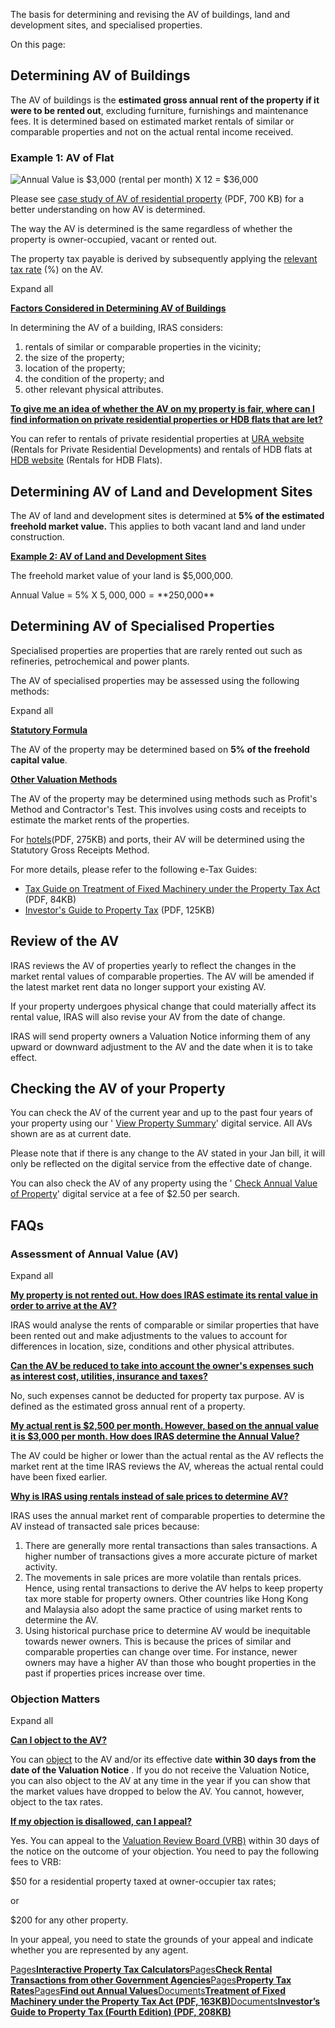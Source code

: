 The basis for determining and revising the AV of buildings, land and development sites, and specialised properties.

On this page:

## Determining AV of Buildings

The AV of buildings is the **estimated gross annual rent of the property if it were to be rented out**, excluding furniture, furnishings and maintenance fees. It is determined based on estimated market rentals of similar or comparable
properties and not on the actual rental income received.

### Example 1: AV of Flat

![Annual Value is $3,000 (rental per month) X 12 = $36,000](https://www.iras.gov.sg/media/images/default-source/uploadedimages/pages/how-is-annual-value-determined1.png?sfvrsn=6b0b4937_0)

Please see [case study of AV of residential property](https://www.iras.gov.sg/media/docs/default-source/uploadedfiles/pdf/av-case-study-revised-2025.pdf?sfvrsn=fc97b3d5_3 "AV Case Study 2025") (PDF, 700 KB) for a better understanding on how AV is determined.

The way the AV is determined is the same regardless of whether the property is owner-occupied, vacant or rented out.

The property tax payable is derived by subsequently applying the [relevant tax rate](https://www.iras.gov.sg/taxes/property-tax/property-owners/property-tax-rates "relevant tax rate") (%) on the AV.

Expand all

[**Factors Considered in Determining AV of Buildings**](https://www.iras.gov.sg/taxes/property-tax/property-owners/annual-value#factors-considered-in-determining-av-of-buildings)

In determining the AV of a building, IRAS considers:

1. rentals of similar or comparable properties in the vicinity;
2. the size of the property;
3. location of the property;
4. the condition of the property; and
5. other relevant physical attributes.


[**To give me an idea of whether the AV on my property is fair, where can I find information on private residential properties or HDB flats that are let?**](https://www.iras.gov.sg/taxes/property-tax/property-owners/annual-value#to-give-me-an-idea-of-whether-the-av-on-my-property-is-fair--where-can-i-find-information-on-private-residential-properties-or-hdb-flats-that-are-let-)

You can refer to rentals of private residential properties at [URA website](https://www.ura.gov.sg/Corporate/Property/Property-Data/Private-Residential-Properties) (Rentals for Private Residential Developments) and rentals of HDB flats at [HDB website](https://www.hdb.gov.sg/cs/infoweb/residential/renting-a-flat/renting-from-the-open-market/rental-statistics "HDB website") (Rentals for HDB Flats).

## Determining AV of Land and Development Sites

The AV of land and development sites is determined at **5% of the estimated freehold market value.** This applies to both vacant land and land under construction.

[**Example 2: AV of Land and Development Sites**](https://www.iras.gov.sg/taxes/property-tax/property-owners/annual-value#example-2--av-of-land-and-development-sites)

The freehold market value of your land is $5,000,000.

Annual Value = 5% X $5,000,000 = **$250,000**

## Determining AV of Specialised Properties

Specialised properties are properties that are rarely rented out such as refineries, petrochemical and power plants.

The AV of specialised properties may be assessed using the following methods:

Expand all

[**Statutory Formula**](https://www.iras.gov.sg/taxes/property-tax/property-owners/annual-value#statutory-formula)

The AV of the property may be determined based on **5% of the freehold capital value**.

[**Other Valuation Methods**](https://www.iras.gov.sg/taxes/property-tax/property-owners/annual-value#other-valuation-methods)

The AV of the property may be determined using methods such as Profit's Method and Contractor's Test. This involves using costs and receipts to estimate the market rents of the properties.

For [hotels](https://www.iras.gov.sg/media/docs/default-source/e-tax/property-tax-guide-for-hotel-owners-and-operators.pdf?sfvrsn=31e9877b_13)(PDF, 275KB) and ports, their
AV will be determined using the Statutory Gross Receipts Method.

For more details, please refer to the following e-Tax Guides:

- [Tax Guide on Treatment of Fixed Machinery under the Property Tax Act](https://www.iras.gov.sg/media/docs/default-source/e-tax/etaxguides_pt_treatment-of-fixed-machinery-under-the-property-tax-act_2014-09-3.pdf?sfvrsn=20a0e54f_8) (PDF, 84KB)
- [Investor's Guide to Property Tax](https://www.iras.gov.sg/media/docs/default-source/e-tax/etaxguides_pt_investors-guide-to-property-tax_2014-09-02.pdf?sfvrsn=b37bb325_9) (PDF, 125KB)

## Review of the AV

IRAS reviews the AV of properties yearly to reflect the changes in the market rental values of comparable properties. The AV will be amended if the latest market rent data no longer support your existing AV.

If your property undergoes physical change that could materially affect its rental value, IRAS will also revise your AV from the date of change.

IRAS will send property owners a Valuation Notice informing them of any upward or downward adjustment to the AV and the date when it is to take effect.

## Checking the AV of your Property

You can check the AV of the current year and up to the past four years of your property using our ' [View Property Summary](https://mytax.iras.gov.sg/portal/property/view-property-summary)' digital service. All AVs shown are as at current date.

Please note that if there is any change to the AV stated in your Jan bill, it will only be reflected on the digital service from the effective date of change.

You can also check the AV of any property using the ' [Check Annual Value of Property](https://mytax.iras.gov.sg/portal/property/check-annual-value)' digital service at a fee of $2.50 per search.

## FAQs

### Assessment of Annual Value (AV)

Expand all

[**My property is not rented out. How does IRAS estimate its rental value in order to arrive at the AV?**](https://www.iras.gov.sg/taxes/property-tax/property-owners/annual-value#my-property-is-not-rented-out--how-does-iras-estimate-its-rental-value-in-order-to-arrive-at-the-av-)

IRAS would analyse the rents of comparable or similar properties that have been rented out and make adjustments to the values to account for differences in location, size, conditions and other physical attributes.

[**Can the AV be reduced to take into account the owner's expenses such as interest cost, utilities, insurance and taxes?**](https://www.iras.gov.sg/taxes/property-tax/property-owners/annual-value#can-the-av-be-reduced-to-take-into-account-the-owner-s-expenses-such-as-interest-cost--utilities--insurance-and-taxes-)

No, such expenses cannot be deducted for property tax purpose. AV is defined as the estimated gross annual rent of a property.

[**My actual rent is $2,500 per month. However, based on the annual value it is $3,000 per month. How does IRAS determine the Annual Value?**](https://www.iras.gov.sg/taxes/property-tax/property-owners/annual-value#my-actual-rent-is--2-500-per-month--however--based-on-the-annual-value-it-is--3-000-per-month--how-does-iras-determine-the-annual-value-)

The AV could be higher or lower than the actual rental as the AV reflects the market rent at the time IRAS reviews the AV, whereas the actual rental could have been fixed earlier.

[**Why is IRAS using rentals instead of sale prices to determine AV?**](https://www.iras.gov.sg/taxes/property-tax/property-owners/annual-value#why-is-iras-using-rentals-instead-of-sale-prices-to-determine-av-)

IRAS uses the annual market rent of comparable properties to determine the AV instead of transacted sale prices because:

1. There are generally more rental transactions than sales transactions. A higher number of transactions gives a more accurate picture of market activity.
2. The movements in sale prices are more volatile than rentals prices. Hence, using rental transactions to derive the AV helps to keep property tax more stable for property owners. Other countries like Hong Kong and Malaysia also adopt the same practice
    of using market rents to determine the AV.
3. Using historical purchase price to determine AV would be inequitable towards newer owners. This is because the prices of similar and comparable properties can change over time. For instance, newer owners may have a higher AV than those who bought
    properties in the past if properties prices increase over time.

### Objection Matters

Expand all

[**Can I object to the AV?**](https://www.iras.gov.sg/taxes/property-tax/property-owners/annual-value#can-i-object-to-the-av-)

You can [object](https://mytax.iras.gov.sg/portal/property/object-to-annual-value) to the AV and/or its effective date **within 30 days from the date of the Valuation Notice** . If you do not receive the Valuation Notice, you can also object to the AV at any time in the year if you can show that the market values have dropped to below the AV. You cannot, however, object to the tax rates.

[**If my objection is disallowed, can I appeal?**](https://www.iras.gov.sg/taxes/property-tax/property-owners/annual-value#if-my-objection-is-disallowed--can-i-appeal-)

Yes. You can appeal to the [Valuation Review Board (VRB)](https://www.mof.gov.sg/ "Valuation Review Board (VRB)") within 30 days of the notice on the outcome of your objection. You need to pay the following fees to VRB:

$50 for a residential property taxed at owner-occupier tax rates;

or

$200 for any other property.

In your appeal, you need to state the grounds of your appeal and indicate whether you are represented by any agent.

[Pages**Interactive Property Tax Calculators**](https://www.iras.gov.sg/taxes/property-tax/other-services/interactive-property-tax-calculators)[Pages**Check Rental Transactions from other Government Agencies**](https://www.iras.gov.sg/taxes/property-tax/other-services/check-rental-transactions-from-other-government-agencies)[Pages**Property Tax Rates**](https://www.iras.gov.sg/taxes/property-tax/property-owners/property-tax-rates)[Pages**Find out Annual Values**](https://www.iras.gov.sg/taxes/property-tax/property-professionals/real-estate-housing-agents/find-out-annual-values)[Documents**Treatment of Fixed Machinery under the Property Tax Act (PDF, 163KB)**](https://www.iras.gov.sg/media/docs/default-source/e-tax/etaxguides_pt_treatment-of-fixed-machinery-under-the-property-tax-act_2014-09-3.pdf?sfvrsn=20a0e54f_8)[Documents**Investor’s Guide to Property Tax (Fourth Edition) (PDF, 208KB)**](https://www.iras.gov.sg/media/docs/default-source/e-tax/etaxguides_pt_investors-guide-to-property-tax_2014-09-02.pdf?sfvrsn=b37bb325_9)
